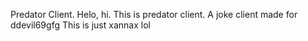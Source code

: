 Predator Client.
Helo, hi. This is predator client.
A joke client made for ddevil69gfg
This is just xannax
lol
